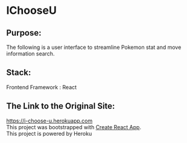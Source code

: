 # IChooseU

## Purpose:<br>
The following is a user interface to streamline Pokemon stat and move information search.<br>

## Stack:<br>
Frontend Framework : React<br>

## The Link to the Original Site:<br>
https://i-choose-u.herokuapp.com
<br>
This project was bootstrapped with [Create React App](https://github.com/facebook/create-react-app).<br>
This project is powered by Heroku
